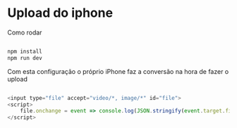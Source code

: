 # Upload do iphone


Como rodar 

```js

npm install
npm run dev

```


Com esta configuração o próprio iPhone faz a conversão na hora de fazer o upload

```js

<input type="file" accept="video/*, image/*" id="file">
<script>
    file.onchange = event => console.log(JSON.stringify(event.target.files[0]))
</script>

```